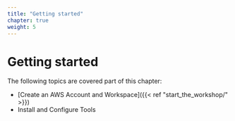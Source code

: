 ```yaml
---
title: "Getting started"
chapter: true
weight: 5
---
```


# Getting started

The following topics are covered part of this chapter:

* [Create an AWS Account and Workspace]({{< ref "start_the_workshop/" >}})
* Install and Configure Tools
